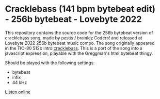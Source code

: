 # Cracklebass (141 bpm bytebeat edit) - 256b bytebeat - Lovebyte 2022

This repository contains the source code for the 256b bytebeat version
of cracklebass song, made by pestis / brainlez Coders! and released at
Lovebyte 2022 256b bytebeat music compo. The song originally appeared in
the TIC-80 512b intro
[cracklebass](https://github.com/vsariola/cracklebass). This is a port
of the song into a javascript expression, playable with the Greggman's
html bytebeat thingy.

Should be played with the following settings:
- bytebeat
- infix
- 44 kHz

[Listen online](https://greggman.com/downloads/examples/html5bytebeat/html5bytebeat.html#t=0&e=0&s=44100&bb=5d00000100f50000000000000000141bc3a3e33e13a131d2d9a7cff3a43ec71601e81eb7211a9148f177d4d47eaf304f96f1bbd0064836e404e09712dd56d0200c1db65714f5af68dcc254b40ef8fec07e5a544c8065a7c2391cf7f4ede01d39d3b864a2e08288d760e0397bda42f1cef97e0ce1e5d11ec8d2acf1e7a691015c04ee01de353bb978fd41bb3bbaece0c584327ff3cd0a83999887110ba09c6dd4edacd2a8a3880893cd3809ca1da6bfca2bbf7d011043ce28713cae979f8f516808275dadd63a63063656bcfebbe3eda6ab59a9a409c3f6a95c9595e442f29e74f6023ffb87c880)
